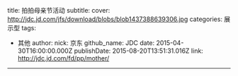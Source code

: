 title: 拍拍母亲节活动
subtitle: 
cover: http://jdc.jd.com/jfs/download/blobs/blob1437388639306.jpg
categories: 展示型
tags:
  - 其他
author:
  nick: 京东
  github_name: JDC
date: 2015-04-30T16:00:00.000Z
publishDate: 2015-08-20T13:51:31.016Z
link: http://jdc.jd.com/fd/pp/mother/
---

